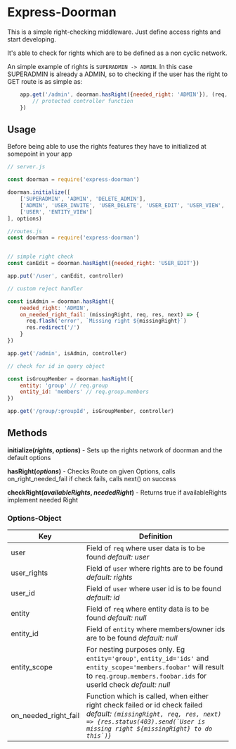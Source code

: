 # Express-Doorman

This is a simple right-checking middleware.
Just define access rights and start developing.

It's able to check for rights which are to be defined as a non cyclic
network.

An simple example of rights is `SUPERADMIN -> ADMIN`.
In this case SUPERADMIN is already a ADMIN, so to checking if the user
has the right to GET route is as simple as:
```javascript
    app.get('/admin', doorman.hasRight({needed_right: 'ADMIN'}), (req, res) => {
        // protected controller function
    })
```


## Usage

Before being able to use the rights features they have to initialized at
somepoint in your app

```javascript
// server.js

const doorman = require('express-doorman')

doorman.initialize([
    ['SUPERADMIN', 'ADMIN', 'DELETE_ADMIN'],
    ['ADMIN', 'USER_INVITE', 'USER_DELETE', 'USER_EDIT', 'USER_VIEW', 'USER'],
    ['USER', 'ENTITY_VIEW']
], options)

//routes.js
const doorman = require('express-doorman')


// simple right check
const canEdit = doorman.hasRight({needed_right: 'USER_EDIT'})

app.put('/user', canEdit, controller)

// custom reject handler

const isAdmin = doorman.hasRight({
    needed_right: 'ADMIN',
    on_needed_right_fail: (missingRight, req, res, next) => {
      req.flash('error', `Missing right ${missingRight}`)
      res.redirect('/')
    }
})

app.get('/admin', isAdmin, controller)

// check for id in query object

const isGroupMember = doorman.hasRight({
    entity: 'group' // req.group
    entity_id: 'members' // req.group.members
})

app.get('/group/:groupId', isGroupMember, controller)
```

## Methods

**initialize(_rights_, _options_)** - Sets up the rights network of doorman
and the default options

**hasRight(_options_)** - Checks Route on given Options, calls on_right_needed_fail if check fails, calls next() on success

**checkRight(_availableRights_, _neededRight_)** - Returns true if availableRights implement needed Right

### Options-Object

| Key | Definition |
|------|-----------|
|user| Field of `req` where user data is to be found _default: user_|
|user_rights | Field of `user` where rights are to be found _default: rights_|
|user_id | Field of `user` where user id is to be found _default: id_|
|entity | Field of `req` where entity data is to be found _default: null_|
|entity_id | Field of `entity` where members/owner ids are to be found _default: null_|
|entity_scope | For nesting purposes only. Eg `entity='group'`, `entity_id='ids'` and `entity_scope='members.foobar'` will result to `req.group.members.foobar.ids` for userId check _default: null_|
|on_needed_right_fail| Function which is called, when either right check failed or id check failed _default: ``(missingRight, req, res, next) => {res.status(403).send(`User is missing right ${missingRight} to do this`)}``_|




